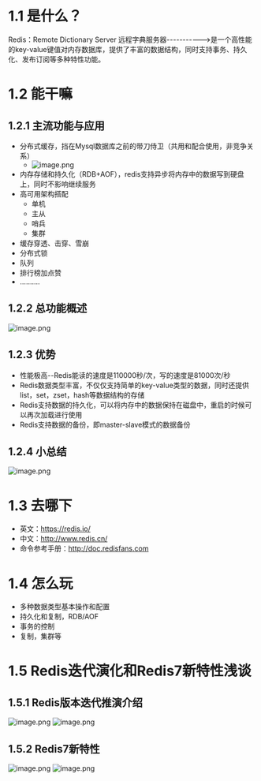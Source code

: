 # 1.1 是什么？
Redis：Remote Dictionary Server 远程字典服务器----------->是一个高性能的key-value键值对内存数据库，提供了丰富的数据结构，同时支持事务、持久化、发布订阅等多种特性功能。
# 1.2 能干嘛
## 1.2.1 主流功能与应用

- 分布式缓存，挡在Mysql数据库之前的带刀侍卫（共用和配合使用，非竞争关系）
   - ![image.png](https://cdn.nlark.com/yuque/0/2023/png/35653686/1681791379826-c9bc8aba-c551-4aa9-93e2-d61559100996.png#averageHue=%23ead4c6&clientId=ufb59ea38-8d57-4&from=paste&height=912&id=u413278c8&originHeight=912&originWidth=1661&originalType=binary&ratio=1&rotation=0&showTitle=false&size=679659&status=done&style=none&taskId=uc10fd913-372e-45ad-a0a3-48b2c7ad4f2&title=&width=1661)
- 内存存储和持久化（RDB+AOF），redis支持异步将内存中的数据写到硬盘上，同时不影响继续服务
- 高可用架构搭配
   - 单机
   - 主从
   - 哨兵
   - 集群
- 缓存穿透、击穿、雪崩
- 分布式锁
- 队列
- 排行榜加点赞
- ..........
## 1.2.2 总功能概述
![image.png](https://cdn.nlark.com/yuque/0/2023/png/35653686/1681791942826-af26cba6-f506-4438-827e-877c65faa0e8.png#averageHue=%23fbfcfa&clientId=ufb59ea38-8d57-4&from=paste&height=953&id=u00e471ea&originHeight=953&originWidth=1753&originalType=binary&ratio=1&rotation=0&showTitle=false&size=1172473&status=done&style=none&taskId=uc6698e7d-8670-4c9e-8fc8-47e239ea6e5&title=&width=1753)
## 1.2.3 优势

- 性能极高--Redis能读的速度是110000秒/次，写的速度是81000次/秒
- Redis数据类型丰富，不仅仅支持简单的key-value类型的数据，同时还提供list，set，zset，hash等数据结构的存储
- Redis支持数据的持久化，可以将内存中的数据保持在磁盘中，重启的时候可以再次加载进行使用
- Redis支持数据的备份，即master-slave模式的数据备份
## 1.2.4 小总结
![image.png](https://cdn.nlark.com/yuque/0/2023/png/35653686/1681792239038-3c541942-dcf4-48a7-bdce-c1931578817f.png#averageHue=%23f4f6f2&clientId=ufb59ea38-8d57-4&from=paste&height=759&id=uab73f938&originHeight=759&originWidth=2269&originalType=binary&ratio=1&rotation=0&showTitle=false&size=480748&status=done&style=none&taskId=uab9a46a6-0600-4770-a67d-0e24b6c5af0&title=&width=2269)
# 1.3 去哪下

- 英文：https://redis.io/
- 中文：http://www.redis.cn/
- 命令参考手册：http://doc.redisfans.com
# 1.4 怎么玩

- 多种数据类型基本操作和配置
- 持久化和复制，RDB/AOF
- 事务的控制
- 复制，集群等
# 1.5 Redis迭代演化和Redis7新特性浅谈
## 1.5.1 Redis版本迭代推演介绍
![image.png](https://cdn.nlark.com/yuque/0/2023/png/35653686/1681792682865-8113a51c-b9a8-4cfc-b3e6-56ecbfb28053.png#averageHue=%23fcce85&clientId=ufb59ea38-8d57-4&from=paste&height=891&id=u5480f0ca&originHeight=891&originWidth=1858&originalType=binary&ratio=1&rotation=0&showTitle=false&size=405633&status=done&style=none&taskId=u3686fba6-9662-4d35-8e80-41b245f398b&title=&width=1858)
![image.png](https://cdn.nlark.com/yuque/0/2023/png/35653686/1681792704718-82f97e12-6f86-41f3-86d9-865d8afd175c.png#averageHue=%23f5f3f2&clientId=ufb59ea38-8d57-4&from=paste&height=395&id=u90197dfe&originHeight=395&originWidth=2294&originalType=binary&ratio=1&rotation=0&showTitle=false&size=440085&status=done&style=none&taskId=u9fa380c1-07b1-4bae-8ad6-952582eca56&title=&width=2294)
## 1.5.2 Redis7新特性
![image.png](https://cdn.nlark.com/yuque/0/2023/png/35653686/1681792882828-a61462b1-5d6a-4f8a-8513-2a9bd55a2200.png#averageHue=%23f1f1f1&clientId=ufb59ea38-8d57-4&from=paste&height=608&id=u31ec8422&originHeight=608&originWidth=957&originalType=binary&ratio=1&rotation=0&showTitle=false&size=177085&status=done&style=none&taskId=u10a8e39b-d2e0-4cfe-a3af-35de9165d24&title=&width=957)
![image.png](https://cdn.nlark.com/yuque/0/2023/png/35653686/1681793076293-b659495e-cec9-4788-82d3-1c0c65cc057c.png#averageHue=%23f2f1f0&clientId=ufb59ea38-8d57-4&from=paste&height=794&id=u174e3a67&originHeight=794&originWidth=1133&originalType=binary&ratio=1&rotation=0&showTitle=false&size=847630&status=done&style=none&taskId=uf8f8c585-63f5-4dee-87b2-95f9a1c68b3&title=&width=1133)
